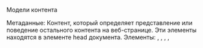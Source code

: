 Модели контента

Метаданные: Контент, который определяет представление или поведение остального контента на веб-странице. Эти элементы находятся в элементе head документа.
Элементы: <base>, <link>, <meta>, <noscript>, <script>, <style>, <title>

Встроенный контент: Контент, который импортирует другие ресурсы в документ.
Элементы: <audio>, <video>, <canvas>, <iframe>, <img>, <math>, <object>, <svg>

Интерактивный контент: Контент, специально предназначенный для взаимодействия с пользователем.
Элементы: <a>, <audio>, <video>, <button>, <details>, <embed>, <iframe>, <img>, <input>, <label>, <object>, <select>, <textarea>

Заголовочный контент: Создаёт заголовки.
Элементы: <h1>, <h2>, <h3>, <h4>, <h5>, <h6>, <hgroup>

Фразообразующий контент: К этой модели принадлежат несколько строчных элементов, по аналогии с HTML4.
Элементы: <img>, <span>, <strong>, <label>, <br />, <small>, <sub> и прочие.